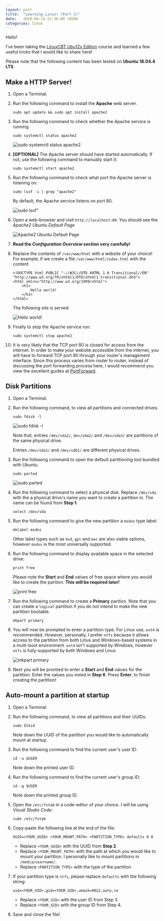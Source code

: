 ```yaml
---
layout: post
title:  "Learning Linux! (Part 2)"
date:   2020-04-14 21:36:00 +0500
categories: linux
---
```

Hello!

I've been taking the [LinuxCBT Ubu12x Edition](https://www.linuxcbt.com/products_linuxcbt_ubu12x_edition) course and learned a few useful tricks that I would like to share here!

Please note that the following content has been tested on **Ubuntu 18.04.4 LTS**.

## Make a HTTP Server!

1. Open a Terminal.

2. Run the following command to install the **Apache** web server.

    ```
    sudo apt update && sudo apt install apache2
    ```

3. Run the following command to check whether the Apache service is running:
    
    ```
    sudo systemctl status apache2
    ```
    ![sudo systemctl status apache2](https://i.imgur.com/3vqA80Q.png)

4. **[OPTIONAL]** The Apache server should have started automatically. If not, use the following command to manually start it:

    ```
    sudo systemctl start apache2
    ```

5. Run the following command to check what port the Apache server is listening on:

    ```
    sudo lsof -i | grep "apache2"
    ```

    By default, the Apache service listens on port 80.

    ![sudo lsof"](https://i.imgur.com/T5mS59t.png)

6. Open a web-browser and visit `http://localhost:80`. You should see the *Apache2 Ubuntu Default Page*

    ![Apache2 Ubuntu Default Page](https://i.imgur.com/VuBw9p9.png)

7. **Read the *Configuration Overview* section very carefully!**

8. Replace the contents of `/var/www/html` with a website of your choice! For example, if we create a file `/var/www/html/index.html` with the content:


    ```
    <!DOCTYPE html PUBLIC "-//W3C//DTD XHTML 1.0 Transitional//EN" "http://www.w3.org/TR/xhtml1/DTD/xhtml1-transitional.dtd">
    <html xmlns="http://www.w3.org/1999/xhtml">
        <h1>
            Hello world!
        </h1>
    </html>
    ```

    The following site is served:

    ![Hello world!](https://i.imgur.com/KVG5KTG.png)

9. Finally to stop the Apache service run:

    ```
    sudo systemctl stop apache2
    ```

10. It is very likely that the TCP port 80 is closed for access from the internet. In order to make your website accessible from the internet, you will have to forward TCP port 80 through your router's management interface. Since this process varies from router to router, instead of discussing the port forwarding process here, I would recommend you view the excellent guides at [PortForward](https://portforward.com/router.htm).
    
## Disk Partitions

1. Open a Terminal.
2. Run the following command, to view all partitions and connected drives.

    ```
    sudo fdisk -l
    ```

    ![sudo fdisk -l](https://i.imgur.com/BVGyoyB.png)
    
    Note that, entries `/dev/sda1/`, `dev/sda2/` and `/dev/sda3/` are partitions of the same physical drive.

    Entries `/dev/sda1/` and `/dev/sdb1/` are different physical drives.

3. Run the following command to open the default partitioning tool bundled with Ubuntu.

    ```
    sudo parted
    ```

    ![sudo parted](https://i.imgur.com/WIndody.png)
    
4. Run the following command to select a physical disk. Replace `/dev/sda` with the a physical drive's name you want to create a partition in. The name can be found from **Step 1**:

    ```
    select /dev/sda
    ```

5. Run the following command to give the new partition a `msdos` type label:

    ```
    mklabel msdos
    ```

    Other label types such as `bsd`, `gpt` and `mac` are also viable options, however `msdos` is the most universally supported.

6. Run the following command to display available space in the selected drive:

    ```
    print free
    ```

    Please note the **Start** and **End** values of free space where you would like to create the parition. **This will be required later!**

    ![print free](https://i.imgur.com/2lSRa7a.png)

7. Run the following command to create a **Primary** parition. Note that you can create a `logical` partition if you do not intend to make the new partition bootable.

    ```
    mkpart primary
    ```

8. You will now be prompted to enter a partition type. For Linux use, `ext4` is recommended. However, personally, I prefer `ntfs` because it allows access to the partition from both Linux and Windows-based systems in a multi-boot environment. `ext4` isn't supported by Windows, however `ntfs` is fully-supported by both Windows and Linux

    ![mkpart primary](https://i.imgur.com/1Rz5oVX.png)

9. Next you will be promted to enter a **Start** and **End** values for the partition. Enter the values you noted in **Step 6**. Press **Enter**, to finish creating the partition!

## Auto-mount a partition at startup

1. Open a Terminal.
2. Run the following command, to view all partitions and their UUIDs:

    ```
    sudo blkid
    ```
        
    Note down the UUID of the partition you would like to automatically mount at startup.

3. Run the following command to find the current user's user ID:

    ```
    id -u $USER
    ```

    Note down the printed user ID.

4. Run the following command to find the current user's group ID:

    ```
    id -g $USER
    ```

    Note down the printed group ID.
    
5. Open the `/etc/fstab` in a code-editor of your choice. I will be using *Visual Studio Code*:

    ```
    code /etc/fstab
    ```

6. Copy-paste the following line at the end of the file:

    ```
    UUID=<YOUR_UUID> <YOUR_MOUNT_PATH> <PARTITION_TYPE> defaults 0 0
    ```

    - Replace `<YOUR_UUID>` with the UUID from **Step 2**.
    - Replace `<YOUR_MOUNT_PATH>` with the path at which you would like to mount your partition. I personally like to mount partitions in `/media/username/`.
    - Replace `<PARTITION_TYPE>` with the type of the partition.

7. If your partition type is `ntfs`, please replace `defaults` with the following string:

    ```
    uid=<YOUR_UID>,gid=<YOUR_GID>,umask=0022,auto,rw
    ```

    - Replace `<YOUR_UID>` with the user ID from Step 3.
    - Replace `<YOUR_GID>` with the group ID from Step 4.

8. Save and close the file!
